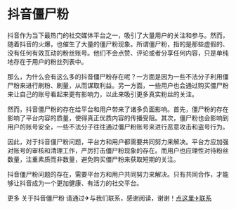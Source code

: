 # 抖音僵尸粉

抖音作为当下最热门的社交媒体平台之一，吸引了大量用户的关注和参与。然而，随着抖音的火爆，也催生了大量的僵尸粉现象。所谓僵尸粉，指的是那些虚假的、没有任何有效互动的粉丝账号。他们不会点赞、评论或者分享任何内容，只是单纯地存在于用户的粉丝列表中。

那么，为什么会有这么多的抖音僵尸粉存在呢？一方面是因为一些不法分子利用僵尸粉来进行刷粉、刷量，从而谋取利益。另一方面，一些用户也会通过购买僵尸粉来让自己的账号看起来更有影响力，以此来吸引更多真实粉丝的关注。

然而，抖音僵尸粉的存在给平台和用户带来了诸多负面影响。首先，僵尸粉的存在影响了平台内容的质量，使得真正优质内容的传播受阻。其次，僵尸粉也会影响到用户的账号安全，一些不法分子往往通过僵尸粉账号来进行恶意攻击和盗号行为。

因此，对于抖音僵尸粉问题，平台方和用户都需要共同努力来解决。平台方应加强对账号的审核和清理工作，严厉打击僵尸粉现象的存在。而用户也应理性对待粉丝数量，注重素质而非数量，避免购买僵尸粉来获取短期的关注。

抖音僵尸粉问题的存在，需要平台方和用户共同努力来解决。只有共同合作，才能够让抖音成为一个更加健康、有活力的社交平台。

更多 关于抖音僵尸粉 请通过✈与我们联系，感谢阅读，谢谢！[点这里✈联系](https://acc.k02.cc)